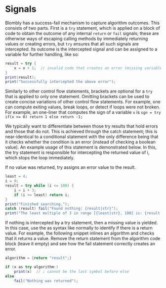 # Signals

Blombly has a success-fail mechanism to capture algorithm outcomes. This consists of two parts. First is a `try` statement, which is applied on a block of code to obtain the outcome of any internal `return` or `fail` signals; these are otherwise ways of escaping calling methods by immediately returning values or creating errors, but `try` ensures that all such signals are intercepted. Its outcome is the intercepted signal and can be assigned to a variable for further handling, like so:

```java
result = try {
    x = x + 1;  // invalid code that creates an error (missing variable x)
}
print(result);
print("Successfully intercepted the above error");
```

Similarly to other control flow statements, brackets are optional for a `try` that is applied to only one statement. Omitting brackets can be used to create concise variations of other control flow statements. For example, one can compute exiting values, break loops, or detect if loops were not broken. For example, an one-liner that computes the sign of a variable `x` is `sgn = try if(x >= 0) return 1 else return -1;`

We typically want to differentiate between those try results that hold errors and those that do not. This is achieved through the catch statement; this is near-identical to a conditional statement with the only difference being that it checks whether the condition is an error (instead of checking a boolean value). An example usage of this statement is demonstrated below. In this, the try statement is responsible for intercepting the returned value of i, which stops the loop immediately.

If no value was returned, try assigns an error value to the result.

```java
least = 4;
i = 0;
result = try while (i <= 100) {
    i = i + 3;
    if (i >= least) return i;
}
print("Finished searching.");
catch (result) fail("Found nothing: {result|str}");
print("The least multiple of 3 in range [{least|str}, 100] is: {result|str});
```

If nothing is intercepted by a try statement, then a missing value is yielded. In this case, use the as syntax like normally to identify if there is a return value. For example, the following snippet inlines an algorithm and checks that it returns a value. Remove the return statement from the algorithm code block (leave it empty) and see how the fail statement correctly creates an error.

```java
algorithm = {return "result";}

if (x as try algorithm:) 
    print(x)  // ; cannot be the last symbol before else
else
    fail("Nothing was returned");
```

